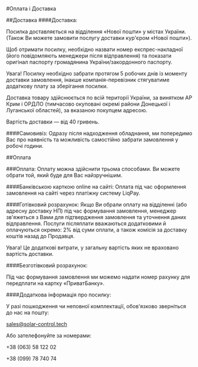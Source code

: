 #Оплата і Доставка

##Доставка
####Доставка:

Посилка доставляється на відділення «Нової пошти» у містах України. (Також Ви можете замовити послугу доставки кур'єром «Нової пошти»).

Щоб отримати посилку, необхідно назвати номер експрес-накладної (його повідомляють менеджери після відправлення) та показати оригінал паспорту громадянина України/закордонного паспорту.

Увага! Посилку необхідно забрати протягом 5 робочих днів із моменту доставки замовлення, інакше компанія-перевізник стягуватиме додаткову плату за зберігання посилки.

Доставка товару здійснюється по всій території України, за винятком АР Крим і ОРДЛО (тимчасово окуповані окремі райони Донецької і Луганської областей), за вказаною покупцем адресою.

Вартість доставки — від 40 гривень.

####Самовивіз: 
Одразу після надходження обладнання, ми попередимо Вас про наявність та можливість самостійно забрати замовлення у робочі години.


##Оплата


###Оплата:
Оплату можна здійснити трьома способами. Ви можете обрати той, який буде для Вас найзручнішим.


####Банківською карткою online на сайті:
Оплата під час оформлення замовлення на сайті через платіжну систему LiqPay.


####Готівковий розрахунок:
Якщо Ви обрали оплату на відділенні (або адресну доставку НП) під час формування замовлення, менеджер зв'яжеться з Вами для підтвердження замовлення та уточнення даних відправлення. Послуги післяплати вважаються додатковими й оплачуються окремо: 2% від суми оплати, а також комісія за доставку коштів назад до Продавця.

Увага! Це додаткові витрати, у загальну вартість яких не враховано вартість доставки.


####Безготівковий розрахунок:

Під час формування замовлення ми можемо надати номер рахунку для передплати на картку «ПриватБанку».


####Додаткова інформація про посилку:

У разі пошкодження чи неповної комплектації, обов'язково зверніться до нас на пошту:

sales@solar-control.tech

Або зателефонуйте за номерами:

+38 (063) 58 122 02

+38 (099) 78 740 74
